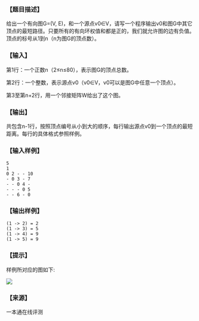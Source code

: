 ### 【题目描述】

给出一个有向图G=(V, E)，和一个源点v0∈V，请写一个程序输出v0和图G中其它顶点的最短路径。只要所有的有向环权值和都是正的，我们就允许图的边有负值。顶点的标号从1到n（n为图G的顶点数）。

### 【输入】

第1行：一个正数n（2≤n≤80），表示图G的顶点总数。

第2行：一个整数，表示源点v0（v0∈V，v0可以是图G中任意一个顶点）。

第3至第n+2行，用一个邻接矩阵W给出了这个图。

### 【输出】

共包含n-1行，按照顶点编号从小到大的顺序，每行输出源点v0到一个顶点的最短距离。每行的具体格式参照样例。

### 【输入样例】

```
5
1
0 2 - - 10
- 0 3 - 7
- - 0 4 -
- - - 0 5
- - 6 - 0
```

### 【输出样例】

```
(1 -> 2) = 2
(1 -> 3) = 5
(1 -> 4) = 9
(1 -> 5) = 9

```

### 【提示】

样例所对应的图如下:

![](pic/1378.gif)


 ### 【来源】

 一本通在线评测 